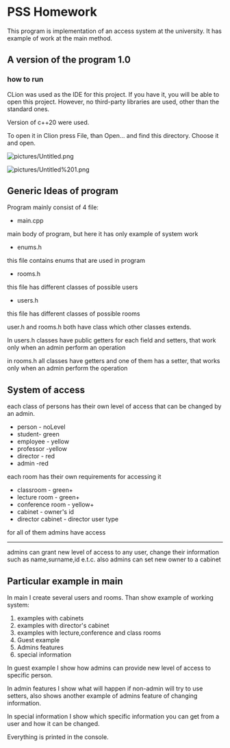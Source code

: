 # PSS Homework

This program is implementation of an access system at the university. It has example of work at the main method.

## A version of the program 1.0

### how to run

CLion was used as the IDE for this project. If you have it, you will be able to open this project.
 However, no third-party libraries are used, other than the standard ones.

Version of c++20 were used.

To open it in Clion press File, than Open... and find this directory. Choose it and open.

![pictures/Untitled.png](pictures/Untitled.png)

![pictures/Untitled%201.png](pictures/Untitled%201.png)

## Generic Ideas of program

Program mainly consist of 4 file:

- main.cpp

main body of program, but here it has only example of system work

- enums.h

this file contains enums that are used in program

- rooms.h

this file has different classes of possible users

- users.h

this file has different classes of possible rooms

user.h and rooms.h both have class which other classes extends. 

In users.h classes have public getters for each field and setters, that work only when an admin perform an operation

in rooms.h all classes have getters and one of them has a setter, that works only when an admin perform the operation

## System of access

each class of persons has their own level of access that can be changed by an admin.

- person - noLevel
- student- green
- employee - yellow
- professor -yellow
- director - red
- admin -red

each room has their own requirements for accessing it

- classroom - green+
- lecture room - green+
- conference room - yellow+
- cabinet - owner's id
- director cabinet - director user type

for all of them admins have access

---

admins can grant new level of access to any user, change their information such as name,surname,id e.t.c. also admins can set new owner to a cabinet

## Particular example in main

In main I create several users and rooms. Than show example of working system:

1. examples with cabinets
2. examples with director's cabinet
3. examples with lecture,conference and class rooms
4. Guest example
5. Admins features
6. special information

In guest example I show how admins can provide new level of access to specific person.

In admin features I show what will happen if non-admin will try to use setters, also shows another example of admins feature of changing information.

In special information I show which specific information you can get from a user and how it can be changed.

Everything is printed in the console.
